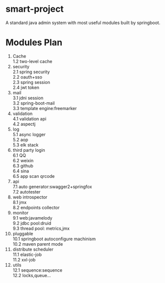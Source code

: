# smart-project
A standard java admin system with most useful modules built by springboot.
# Modules Plan
1. Cache  
1.2 two-level cache  
2. security  
2.1 spring security  
2.2 oauth+sso  
2.3 spring session  
2.4 jwt token  
3. mail  
3.1 jdni session  
3.2 spring-boot-mail  
3.3 template engine:freemarker  
4. validation  
4.1 validation api  
4.2 aspectj  
5. log  
5.1 async logger  
5.2 aop  
5.3 elk stack  
6. third party login  
6.1 QQ   
6.2 weixin    
6.3 github    
6.4 sina   
6.5 app scan qrcode    
7. api     
7.1 auto generator:swagger2+springfox    
7.2 autotester    
8. web introspector    
8.1 jmx  
8.2 endpoints collector  
9. monitor  
9.1 web:javamelody  
9.2 jdbc pool:druid  
9.3 thread pool: metrics,jmx  
10. pluggable  
10.1 springboot autoconfigure machinism  
10.2 maven parent mode  
11. distribute scheduler   
11.1 elastic-job   
11.2 xxl-job   
12. utils   
12.1 sequence:sequence   
12.2 locks,queue...    



